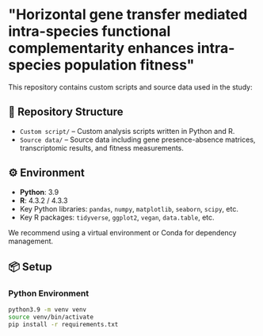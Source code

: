 # "Horizontal gene transfer mediated intra-species functional complementarity enhances intra-species population fitness"

This repository contains custom scripts and source data used in the study:  



## 📁 Repository Structure

- `Custom script/` – Custom analysis scripts written in Python and R.  
- `Source data/` – Source data including gene presence-absence matrices, transcriptomic results, and fitness measurements.  

## ⚙️ Environment

- **Python**: 3.9  
- **R**: 4.3.2 / 4.3.3  
- Key Python libraries: `pandas`, `numpy`, `matplotlib`, `seaborn`, `scipy`, etc.  
- Key R packages: `tidyverse`, `ggplot2`, `vegan`, `data.table`, etc.

We recommend using a virtual environment or Conda for dependency management.

## 📦 Setup

### Python Environment
```bash
python3.9 -m venv venv
source venv/bin/activate
pip install -r requirements.txt
